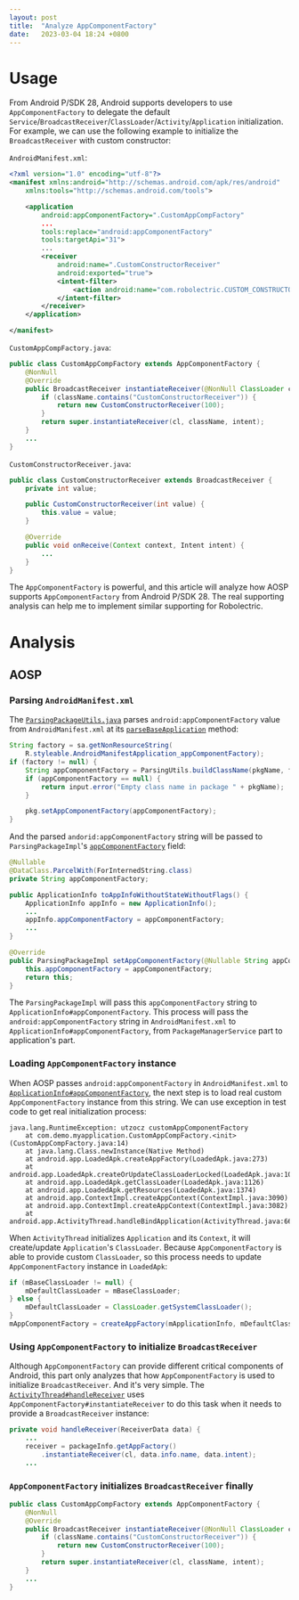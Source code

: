 ```yaml
---
layout: post
title:  "Analyze AppComponentFactory"
date:   2023-03-04 18:24 +0800
---
```


# Usage

From Android P/SDK 28, Android supports developers to use `AppComponentFactory` to delegate the default `Service`/`BroadcastReceiver`/`ClassLoader`/`Activity`/`Application` initialization. For example, we can use the following example to initialize the `BroadcastReceiver` with custom constructor:

`AndroidManifest.xml`:

```XML
<?xml version="1.0" encoding="utf-8"?>
<manifest xmlns:android="http://schemas.android.com/apk/res/android"
    xmlns:tools="http://schemas.android.com/tools">

    <application
        android:appComponentFactory=".CustomAppCompFactory"
        ...
        tools:replace="android:appComponentFactory"
        tools:targetApi="31">
        ...
        <receiver
            android:name=".CustomConstructorReceiver"
            android:exported="true">
            <intent-filter>
                <action android:name="com.robolectric.CUSTOM_CONSTRUCTOR" />
            </intent-filter>
        </receiver>
    </application>

</manifest>
```

`CustomAppCompFactory.java`:

```Java
public class CustomAppCompFactory extends AppComponentFactory {
    @NonNull
    @Override
    public BroadcastReceiver instantiateReceiver(@NonNull ClassLoader cl, @NonNull String className, @Nullable Intent intent) throws ClassNotFoundException, IllegalAccessException, InstantiationException {
        if (className.contains("CustomConstructorReceiver")) {
            return new CustomConstructorReceiver(100); 
        }
        return super.instantiateReceiver(cl, className, intent);
    }
    ...
}
```

`CustomConstructorReceiver.java`:

```Java
public class CustomConstructorReceiver extends BroadcastReceiver {
    private int value;

    public CustomConstructorReceiver(int value) {
        this.value = value;
    }

    @Override
    public void onReceive(Context context, Intent intent) {
        ...
    }
}
```

The `AppComponentFactory` is powerful, and this article will analyze how AOSP supports `AppComponentFactory` from Android P/SDK 28. The real supporting analysis can help me to implement similar supporting for Robolectric.

# Analysis

## AOSP

### Parsing `AndroidManifest.xml`

The [`ParsingPackageUtils.java`](https://cs.android.com/android/platform/superproject/+/master:frameworks/base/services/core/java/com/android/server/pm/pkg/parsing/ParsingPackageUtils.java;l=1999-2008?q=appComponentFactory&ss=android&start=61) parses `android:appComponentFactory` value from `AndroidManifest.xml` at its [`parseBaseApplication`](https://cs.android.com/android/platform/superproject/+/master:frameworks/base/services/core/java/com/android/server/pm/pkg/parsing/ParsingPackageUtils.java;l=1861?q=appComponentFactory&ss=android&start=61) method:

```Java
String factory = sa.getNonResourceString(
    R.styleable.AndroidManifestApplication_appComponentFactory);
if (factory != null) {
    String appComponentFactory = ParsingUtils.buildClassName(pkgName, factory);
    if (appComponentFactory == null) {
        return input.error("Empty class name in package " + pkgName);
    }

    pkg.setAppComponentFactory(appComponentFactory);
}
```

And the parsed `andorid:appComponentFactory` string will be passed to `ParsingPackageImpl`'s [`appComponentFactory`](https://cs.android.com/android/platform/superproject/+/master:frameworks/base/services/core/java/com/android/server/pm/pkg/parsing/ParsingPackageImpl.java;l=356?q=appComponentFactory&ss=android&start=31) field:


```Java
@Nullable
@DataClass.ParcelWith(ForInternedString.class)
private String appComponentFactory;

public ApplicationInfo toAppInfoWithoutStateWithoutFlags() {
    ApplicationInfo appInfo = new ApplicationInfo();
    ...
    appInfo.appComponentFactory = appComponentFactory;
    ...
}

@Override
public ParsingPackageImpl setAppComponentFactory(@Nullable String appComponentFactory) {
    this.appComponentFactory = appComponentFactory;
    return this;
}
```

The `ParsingPackageImpl` will pass this `appComponentFactory` string to `ApplicationInfo#appComponentFactory`. This process will pass the `android:appComponentFactory` string in `AndroidManifest.xml` to `ApplicationInfo#appComponentFactory`, from `PackageManagerService` part to application's part.

### Loading `AppComponentFactory` instance

When AOSP passes `android:appComponentFactory` in `AndroidManifest.xml` to [`ApplicationInfo#appComponentFactory`](https://cs.android.com/android/platform/superproject/+/master:frameworks/base/core/java/android/content/pm/ApplicationInfo.java;l=1231-1236?q=appComponentFactory&ss=android&start=11), the next step is to load real custom `AppComponentFactory` instance from this string. We can use exception in test code to get real initialization process:


```
java.lang.RuntimeException: utzocz customAppComponentFactory
    at com.demo.myapplication.CustomAppCompFactory.<init>(CustomAppCompFactory.java:14)
    at java.lang.Class.newInstance(Native Method)
    at android.app.LoadedApk.createAppFactory(LoadedApk.java:273)
    at android.app.LoadedApk.createOrUpdateClassLoaderLocked(LoadedApk.java:1039)
    at android.app.LoadedApk.getClassLoader(LoadedApk.java:1126)
    at android.app.LoadedApk.getResources(LoadedApk.java:1374)
    at android.app.ContextImpl.createAppContext(ContextImpl.java:3090)
    at android.app.ContextImpl.createAppContext(ContextImpl.java:3082)
    at android.app.ActivityThread.handleBindApplication(ActivityThread.java:6650)
```

When `ActivityThread` initializes `Application` and its `Context`, it will create/update `Application`'s `ClassLoader`. Because `AppComponentFactory` is able to provide custom `ClassLoader`, so this process needs to update `AppComponentFactory` instance in `LoadedApk`:

```Java
if (mBaseClassLoader != null) {
    mDefaultClassLoader = mBaseClassLoader;
} else {
    mDefaultClassLoader = ClassLoader.getSystemClassLoader();
}
mAppComponentFactory = createAppFactory(mApplicationInfo, mDefaultClassLoader);
```

### Using `AppComponentFactory` to initialize `BroadcastReceiver`

Although `AppComponentFactory` can provide different critical components of Android, this part only analyzes that how `AppComponentFactory` is used to initialize `BroadcastReceiver`. And it's very simple. The [`ActivityThread#handleReceiver`](https://cs.android.com/android/platform/superproject/+/master:frameworks/base/core/java/android/app/ActivityThread.java;l=4290-4291?q=instantiateReceiver&ss=android) uses `AppComponentFactory#instantiateReceiver` to do this task when it needs to provide a `BroadcastReceiver` instance: 


```Java
private void handleReceiver(ReceiverData data) {
    ...
    receiver = packageInfo.getAppFactory()
        .instantiateReceiver(cl, data.info.name, data.intent);
    ...
```

### `AppComponentFactory` initializes `BroadcastReceiver` finally

```Java
public class CustomAppCompFactory extends AppComponentFactory {
    @NonNull
    @Override
    public BroadcastReceiver instantiateReceiver(@NonNull ClassLoader cl, @NonNull String className, @Nullable Intent intent) throws ClassNotFoundException, IllegalAccessException, InstantiationException {
        if (className.contains("CustomConstructorReceiver")) {
            return new CustomConstructorReceiver(100); 
        }
        return super.instantiateReceiver(cl, className, intent);
    }
    ...
}
```